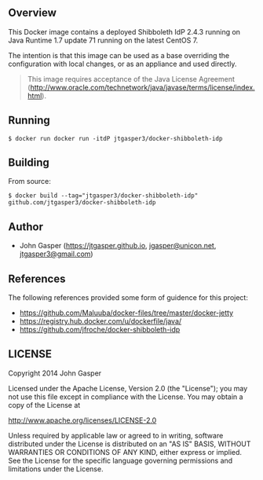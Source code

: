 ## Overview
This Docker image contains a deployed Shibboleth IdP 2.4.3 running on Java Runtime 1.7 update 71 running on the latest CentOS 7.

The intention is that this image can be used as a base overriding the configuration with local changes, or as an appliance and used directly.

> This image requires acceptance of the Java License Agreement (<http://www.oracle.com/technetwork/java/javase/terms/license/index.html>).

## Running

```
$ docker run docker run -itdP jtgasper3/docker-shibboleth-idp
```

## Building

From source:

```
$ docker build --tag="jtgasper3/docker-shibboleth-idp" github.com/jtgasper3/docker-shibboleth-idp
```

## Author

  * John Gasper (<https://jtgasper.github.io>, <jgasper@unicon.net>, <jtgasper3@gmail.com>)

## References
The following references provided some form of guidence for this project:

* https://github.com/Maluuba/docker-files/tree/master/docker-jetty
* https://registry.hub.docker.com/u/dockerfile/java/
* https://github.com/jfroche/docker-shibboleth-idp

## LICENSE

Copyright 2014 John Gasper

Licensed under the Apache License, Version 2.0 (the "License");
you may not use this file except in compliance with the License.
You may obtain a copy of the License at

  http://www.apache.org/licenses/LICENSE-2.0

Unless required by applicable law or agreed to in writing, software
distributed under the License is distributed on an "AS IS" BASIS,
WITHOUT WARRANTIES OR CONDITIONS OF ANY KIND, either express or implied.
See the License for the specific language governing permissions and
limitations under the License.
